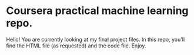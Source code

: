 Coursera practical machine learning repo.
=======

Hello! You are currently looking at my final project files. In this repo, you'll find
the HTML file (as requested) and the code file. Enjoy.

